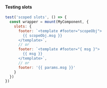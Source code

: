 #### Testing slots

```js
test('scoped slots', () => {
  const wrapper = mount(MyComponent, {
    slots: {
      footer: `<template #footer="scopeObj">
        {{ scopeObj.msg }}
      </template>`,
      // or
      footer: `<template #footer="{ msg }">
        {{ msg }}
      </template>`,
      // or
      footer: '{{ params.msg }}'
    }
  })
})
```


<aside class="notes">
</aside>
